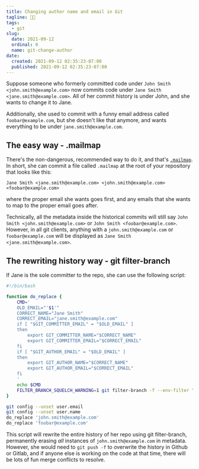 ```yaml
---
title: Changing author name and email in Git
tagline: 🏳️‍⚧️
tags:
  - git
slug:
  date: 2021-09-12
  ordinal: 0
  name: git-change-author
date:
  created: 2021-09-12 02:35:23-07:00
  published: 2021-09-12 02:35:23-07:00
---
```


Suppose someone who formerly committed code under
`John Smith <john.smith@example.com>` now commits code under
`Jane Smith <jane.smith@example.com>`. All of her commit history is under John,
and she wants to change it to Jane.

Additionally, she used to commit with a funny email address called
`foobar@example.com`, but she doesn't like that anymore, and wants everything to
be under `jane.smith@example.com`.

## The easy way - .mailmap

There's the non-dangerous, recommended way to do it, and that's
[`.mailmap`](https://git-scm.com/docs/gitmailmap). In short, she can commit a
file called `.mailmap` at the root of your repository that looks like this:

```
Jane Smith <jane.smith@example.com> <john.smith@example.com> <foobar@example.com>
```

where the proper email she wants goes first, and any emails that she wants to
map to the proper email goes after.

Technically, all the metadata inside the historical commits will still say
`John Smith <john.smith@example.com>` or `John Smith <foobar@example.com>`.
However, in all git clients, anything with a `john.smith@example.com` or
`foobar@example.com` will be displayed as `Jane Smith <jane.smith@example.com>`.

## The rewriting history way - git filter-branch

If Jane is the sole committer to the repo, she can use the following script:

```bash
#!/bin/bash

function do_replace {
	CMD='
	OLD_EMAIL="'$1'"
	CORRECT_NAME="Jane Smith"
	CORRECT_EMAIL="jane.smith@example.com"
	if [ "$GIT_COMMITTER_EMAIL" = "$OLD_EMAIL" ]
	then
		export GIT_COMMITTER_NAME="$CORRECT_NAME"
		export GIT_COMMITTER_EMAIL="$CORRECT_EMAIL"
	fi
	if [ "$GIT_AUTHOR_EMAIL" = "$OLD_EMAIL" ]
	then
		export GIT_AUTHOR_NAME="$CORRECT_NAME"
		export GIT_AUTHOR_EMAIL="$CORRECT_EMAIL"
	fi
	'
	echo $CMD
    FILTER_BRANCH_SQUELCH_WARNING=1	git filter-branch -f --env-filter "$CMD" --tag-name-filter cat -- --branches --tags
}

git config --unset user.email
git config --unset user.name
do_replace 'john.smith@example.com'
do_replace 'foobar@example.com'
```

This script will rewrite the entire history of her repo using git filter-branch,
permanently erasing _all_ instances of `john.smith@example.com` in metadata.
However, she would need to `git push -f` to overwrite the history in Github or
Gitlab, and if anyone else is working on the code at that time, there will be
lots of fun merge conflicts to resolve.
